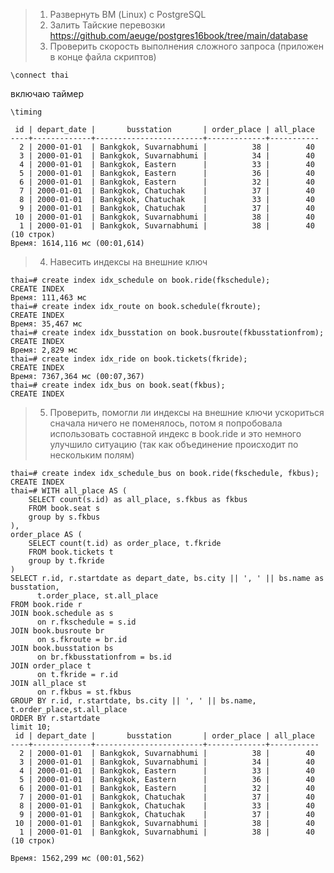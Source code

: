 > 1. Развернуть ВМ (Linux) с PostgreSQL
> 2. Залить Тайские перевозки
https://github.com/aeuge/postgres16book/tree/main/database
> 3. Проверить скорость выполнения сложного запроса (приложен в конце файла скриптов)
```shell
\connect thai
```
включаю таймер

```shell
\timing

 id | depart_date |       busstation       | order_place | all_place
----+-------------+------------------------+-------------+-----------
  2 | 2000-01-01  | Bankgkok, Suvarnabhumi |          38 |        40
  3 | 2000-01-01  | Bankgkok, Suvarnabhumi |          34 |        40
  4 | 2000-01-01  | Bankgkok, Eastern      |          33 |        40
  5 | 2000-01-01  | Bankgkok, Eastern      |          36 |        40
  6 | 2000-01-01  | Bankgkok, Eastern      |          32 |        40
  7 | 2000-01-01  | Bankgkok, Chatuchak    |          37 |        40
  8 | 2000-01-01  | Bankgkok, Chatuchak    |          33 |        40
  9 | 2000-01-01  | Bankgkok, Chatuchak    |          37 |        40
 10 | 2000-01-01  | Bankgkok, Suvarnabhumi |          38 |        40
  1 | 2000-01-01  | Bankgkok, Suvarnabhumi |          38 |        40
(10 строк)
Время: 1614,116 мс (00:01,614)
```
> 4. Навесить индексы на внешние ключ
```shell
thai=# create index idx_schedule on book.ride(fkschedule);
CREATE INDEX
Время: 111,463 мс
thai=# create index idx_route on book.schedule(fkroute);
CREATE INDEX
Время: 35,467 мс
thai=# create index idx_busstation on book.busroute(fkbusstationfrom);
CREATE INDEX
Время: 2,829 мс
thai=# create index idx_ride on book.tickets(fkride);
CREATE INDEX
Время: 7367,364 мс (00:07,367)
thai=# create index idx_bus on book.seat(fkbus);
CREATE INDEX
```
> 5. Проверить, помогли ли индексы на внешние ключи ускориться
сначала ничего не поменялось, потом я попробовала использовать составной индекс в book.ride и это немного улучшило ситуацию
(так как объединение происходит по нескольким полям)
```shell
thai=# create index idx_schedule_bus on book.ride(fkschedule, fkbus);
CREATE INDEX
thai=# WITH all_place AS (
    SELECT count(s.id) as all_place, s.fkbus as fkbus
    FROM book.seat s
    group by s.fkbus
),
order_place AS (
    SELECT count(t.id) as order_place, t.fkride
    FROM book.tickets t
    group by t.fkride
)
SELECT r.id, r.startdate as depart_date, bs.city || ', ' || bs.name as busstation,
      t.order_place, st.all_place
FROM book.ride r
JOIN book.schedule as s
      on r.fkschedule = s.id
JOIN book.busroute br
      on s.fkroute = br.id
JOIN book.busstation bs
      on br.fkbusstationfrom = bs.id
JOIN order_place t
      on t.fkride = r.id
JOIN all_place st
      on r.fkbus = st.fkbus
GROUP BY r.id, r.startdate, bs.city || ', ' || bs.name, t.order_place,st.all_place
ORDER BY r.startdate
limit 10;
 id | depart_date |       busstation       | order_place | all_place
----+-------------+------------------------+-------------+-----------
  2 | 2000-01-01  | Bankgkok, Suvarnabhumi |          38 |        40
  3 | 2000-01-01  | Bankgkok, Suvarnabhumi |          34 |        40
  4 | 2000-01-01  | Bankgkok, Eastern      |          33 |        40
  5 | 2000-01-01  | Bankgkok, Eastern      |          36 |        40
  6 | 2000-01-01  | Bankgkok, Eastern      |          32 |        40
  7 | 2000-01-01  | Bankgkok, Chatuchak    |          37 |        40
  8 | 2000-01-01  | Bankgkok, Chatuchak    |          33 |        40
  9 | 2000-01-01  | Bankgkok, Chatuchak    |          37 |        40
 10 | 2000-01-01  | Bankgkok, Suvarnabhumi |          38 |        40
  1 | 2000-01-01  | Bankgkok, Suvarnabhumi |          38 |        40
(10 строк)

Время: 1562,299 мс (00:01,562)
```